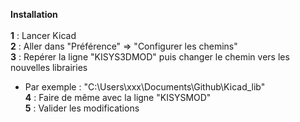 <b>Installation</b><br>
<br>
<b>1</b> : Lancer Kicad<br>
<b>2</b> : Aller dans "Préférence" => "Configurer les chemins"<br>
<b>3</b> : Repérer la ligne "KISYS3DMOD" puis changer le chemin vers les nouvelles librairies<br>
   * Par exemple : "C:\Users\xxx\Documents\Github\Kicad_lib"<br>
<b>4</b> : Faire de même avec la ligne "KISYSMOD"<br>
<b>5</b> : Valider les modifications<br>

